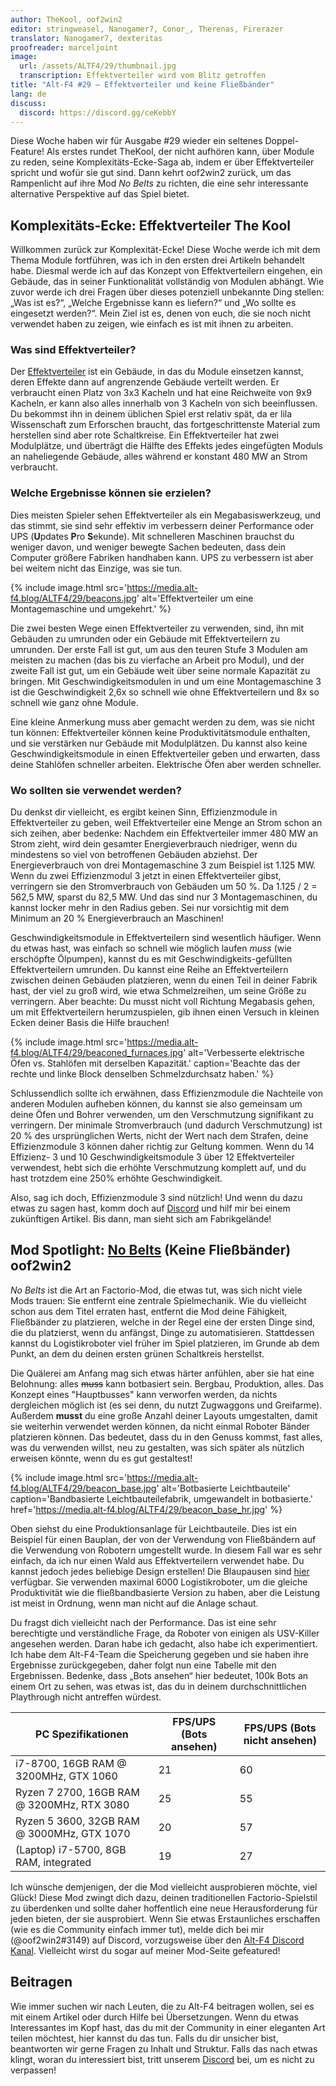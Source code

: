 ```yaml
---
author: TheKool, oof2win2
editor: stringweasel, Nanogamer7, Conor_, Therenas, Firerazer
translator: Nanogamer7, dexteritas
proofreader: marceljoint
image:
  url: /assets/ALTF4/29/thumbnail.jpg
  transcription: Effektverteiler wird vom Blitz getroffen
title: "Alt-F4 #29 – Effektverteiler und keine Fließbänder"
lang: de
discuss:
  discord: https://discord.gg/ceKebbY
---
```


Diese Woche haben wir für Ausgabe #29 wieder ein seltenes Doppel-Feature! Als erstes rundet TheKool, der nicht aufhören kann, über Module zu reden, seine Komplexitäts-Ecke-Saga ab, indem er über Effektverteiler spricht und wofür sie gut sind. Dann kehrt oof2win2 zurück, um das Rampenlicht auf ihre Mod *No Belts* zu richten, die eine sehr interessante alternative Perspektive auf das Spiel bietet.

## Komplexitäts-Ecke: Effektverteiler <author>The Kool</author>

Willkommen zurück zur Komplexität-Ecke! Diese Woche werde ich mit dem Thema Module fortführen, was ich in den ersten drei Artikeln behandelt habe. Diesmal werde ich auf das Konzept von Effektverteilern eingehen, ein Gebäude, das in seiner Funktionalität vollständig von Modulen abhängt. Wie zuvor werde ich drei Fragen über dieses potenziell unbekannte Ding stellen: „Was ist es?“, „Welche Ergebnisse kann es liefern?“ und „Wo sollte es eingesetzt werden?“. Mein Ziel ist es, denen von euch, die sie noch nicht verwendet haben zu zeigen, wie einfach es ist mit ihnen zu arbeiten.

### Was sind Effektverteiler?

Der [Effektverteiler](https://wiki.factorio.com/Beacon/de) ist ein Gebäude, in das du Module einsetzen kannst, deren Effekte dann auf angrenzende Gebäude verteilt werden. Er verbraucht einen Platz von 3x3 Kacheln und hat eine Reichweite von 9x9 Kacheln, er kann also alles innerhalb von 3 Kacheln von sich beeinflussen. Du bekommst ihn in deinem üblichen Spiel erst relativ spät, da er lila Wissenschaft zum Erforschen braucht, das fortgeschrittenste Material zum herstellen sind aber rote Schaltkreise. Ein Effektverteiler hat zwei Modulplätze, und überträgt die Hälfte des Effekts jedes eingefügten Moduls an naheliegende Gebäude, alles während er konstant 480 MW an Strom verbraucht.

### Welche Ergebnisse können sie erzielen?

Dies meisten Spieler sehen Effektverteiler als ein Megabasiswerkzeug, und das stimmt, sie sind sehr effektiv im verbessern deiner Performance oder UPS (**U**pdates **P**ro **S**ekunde). Mit schnelleren Maschinen brauchst du weniger davon, und weniger bewegte Sachen bedeuten, dass dein Computer größere Fabriken handhaben kann. UPS zu verbessern ist aber bei weitem nicht das Einzige, was sie tun.

{% include image.html src='https://media.alt-f4.blog/ALTF4/29/beacons.jpg' alt='Effektverteiler um eine Montagemaschine und umgekehrt.' %}

Die zwei besten Wege einen Effektverteiler zu verwenden, sind, ihn mit Gebäuden zu umrunden oder ein Gebäude mit Effektverteilern zu umrunden. Der erste Fall ist gut, um aus den teuren Stufe 3 Modulen am meisten zu machen (das bis zu vierfache an Arbeit pro Modul), und der zweite Fall ist gut, um ein Gebäude weit über seine normale Kapazität zu bringen. Mit Geschwindigkeitsmodulen in und um eine Montagemaschine 3 ist die Geschwindigkeit 2,6x so schnell wie ohne Effektverteilern und 8x so schnell wie ganz ohne Module.

Eine kleine Anmerkung muss aber gemacht werden zu dem, was sie nicht tun können: Effektverteiler können keine Produktivitätsmodule enthalten, und sie verstärken nur Gebäude mit Modulplätzen. Du kannst also keine Geschwindigkeitsmodule in einen Effektverteiler geben und erwarten, dass deine Stahlöfen schneller arbeiten. Elektrische Öfen aber werden schneller.

### Wo sollten sie verwendet werden?

Du denkst dir vielleicht, es ergibt keinen Sinn, Effizienzmodule in Effektverteiler zu geben, weil Effektverteiler eine Menge an Strom schon an sich zeihen, aber bedenke: Nachdem ein Effektverteiler immer 480 MW an Strom zieht, wird dein gesamter Energieverbrauch niedriger, wenn du mindestens so viel von betroffenen Gebäuden abziehst. Der Energieverbrauch von drei Montagemaschine 3 zum Beispiel ist 1.125 MW. Wenn du zwei Effizienzmodul 3 jetzt in einen Effektverteiler gibst, verringern sie den Stromverbrauch von Gebäuden um 50 %. Da 1.125 / 2 = 562,5 MW, sparst du 82,5 MW. Und das sind nur 3 Montagemaschinen, du kannst locker mehr in den Radius geben. Sei nur vorsichtig mit dem Minimum an 20 % Energieverbrauch an Maschinen!

Geschwindigkeitsmodule in Effektverteilern sind wesentlich häufiger. Wenn du etwas hast, was einfach so schnell wie möglich laufen *muss* (wie erschöpfte Ölpumpen), kannst du es mit Geschwindigkeits-gefüllten Effektverteilern umrunden. Du kannst eine Reihe an Effektverteilern zwischen deinen Gebäuden platzieren, wenn du einen Teil in deiner Fabrik hast, der viel zu groß wird, wie etwa Schmelzreihen, um seine Größe zu verringern. Aber beachte: Du musst nicht voll Richtung Megabasis gehen, um mit Effektverteilern herumzuspielen, gib ihnen einen Versuch in kleinen Ecken deiner Basis die Hilfe brauchen!

{% include image.html src='https://media.alt-f4.blog/ALTF4/29/beaconed_furnaces.jpg' alt='Verbesserte elektrische Öfen vs. Stahlöfen mit derselben Kapazität.' caption='Beachte das der rechte und linke Block denselben Schmelzdurchsatz haben.' %}

Schlussendlich sollte ich erwähnen, dass Effizienzmodule die Nachteile von anderen Modulen aufheben können, du kannst sie also gemeinsam um deine Öfen und Bohrer verwenden, um den Verschmutzung signifikant zu verringern. Der minimale Stromverbrauch (und dadurch Verschmutzung) ist 20 % des ursprünglichen Werts, nicht der Wert nach dem Strafen, deine Effizienzmodule 3 können daher richtig zur Geltung kommen. Wenn du 14 Effizienz- 3 und 10 Geschwindigkeitsmodule 3 über 12 Effektverteiler verwendest, hebt sich die erhöhte Verschmutzung komplett auf, und du hast trotzdem eine 250% erhöhte Geschwindigkeit.

Also, sag ich doch, Effizienzmodule 3 sind nützlich! Und wenn du dazu etwas zu sagen hast, komm doch auf [Discord](https://discord.gg/AsXAwyV) und hilf mir bei einem zukünftigen Artikel. Bis dann, man sieht sich am Fabrikgelände!

## Mod Spotlight: [No Belts](https://mods.factorio.com/mod/no-belts) (Keine Fließbänder) <author>oof2win2</author>

*No Belts* ist die Art an Factorio-Mod, die etwas tut, was sich nicht viele Mods trauen: Sie entfernt eine zentrale Spielmechanik. Wie du vielleicht schon aus dem Titel erraten hast, entfernt die Mod deine Fähigkeit, Fließbänder zu platzieren, welche in der Regel eine der ersten Dinge sind, die du platzierst, wenn du anfängst, Dinge zu automatisieren. Stattdessen kannst du Logistikroboter viel früher im Spiel platzieren, im Grunde ab dem Punkt, an dem du deinen ersten grünen Schaltkreis herstellst.

Die Quälerei am Anfang mag sich etwas härter anfühlen, aber sie hat eine Belohnung: alles ~~muss~~ kann botbasiert sein. Bergbau, Produktion, alles. Das Konzept eines "Hauptbusses" kann verworfen werden, da nichts dergleichen möglich ist (es sei denn, du nutzt Zugwaggons und Greifarme). Außerdem **musst** du eine große Anzahl deiner Layouts umgestalten, damit sie weiterhin verwendet werden können, da nicht einmal Roboter Bänder platzieren können. Das bedeutet, dass du in den Genuss kommst, fast alles, was du verwenden willst, neu zu gestalten, was sich später als nützlich erweisen könnte, wenn du es gut gestaltest!

{% include image.html src='https://media.alt-f4.blog/ALTF4/29/beacon_base.jpg' alt='Botbasierte Leichtbauteile' caption='Bandbasierte Leichtbauteilefabrik, umgewandelt in botbasierte.' href='https://media.alt-f4.blog/ALTF4/29/beacon_base_hr.jpg' %}

Oben siehst du eine Produktionsanlage für Leichtbauteile. Dies ist ein Beispiel für einen Bauplan, der von der Verwendung von Fließbändern auf die Verwendung von Robotern umgestellt wurde. In diesem Fall war es sehr einfach, da ich nur einen Wald aus Effektverteilern verwendet habe. Du kannst jedoch jedes beliebige Design erstellen! Die Blaupausen sind [hier](https://media.alt-f4.blog/ALTF4/29/blueprint.txt) verfügbar. Sie verwenden maximal 6000 Logistikroboter, um die gleiche Produktivität wie die fließbandbasierte Version zu haben, aber die Leistung ist meist in Ordnung, wenn man nicht auf die Anlage schaut.

Du fragst dich vielleicht nach der Performance. Das ist eine sehr berechtigte und verständliche Frage, da Roboter von einigen als USV-Killer angesehen werden. Daran habe ich gedacht, also habe ich experimentiert. Ich habe dem Alt-F4-Team die Speicherung gegeben und sie haben ihre Ergebnisse zurückgegeben, daher folgt nun eine Tabelle mit den Ergebnissen. Bedenke, dass „Bots ansehen“ hier bedeutet, 100k Bots an einem Ort zu sehen, was etwas ist, das du in deinem durchschnittlichen Playthrough nicht antreffen würdest.

| PC Spezifikationen                         | FPS/UPS (Bots ansehen) | FPS/UPS (Bots nicht ansehen) |
| ------------------------------------------ | ---------------------- | ---------------------------- |
| i7-8700, 16GB RAM @ 3200MHz, GTX 1060      | 21                     | 60                           |
| Ryzen 7 2700, 16GB RAM @ 3200MHz, RTX 3080 | 25                     | 55                           |
| Ryzen 5 3600, 32GB RAM @ 3000MHz, GTX 1070 | 20                     | 57                           |
| (Laptop) i7-5700, 8GB RAM, integrated      | 19                     | 27                           |

Ich wünsche demjenigen, der die Mod vielleicht ausprobieren möchte, viel Glück! Diese Mod zwingt dich dazu, deinen traditionellen Factorio-Spielstil zu überdenken und sollte daher hoffentlich eine neue Herausforderung für jeden bieten, der sie ausprobiert. Wenn Sie etwas Erstaunliches erschaffen (wie es die Community einfach immer tut), melde dich bei mir (@oof2win2#3149) auf Discord, vorzugsweise über den [Alt-F4 Discord Kanal](https://discord.gg/ceKebbY). Vielleicht wirst du sogar auf meiner Mod-Seite gefeatured!

## Beitragen

Wie immer suchen wir nach Leuten, die zu Alt-F4 beitragen wollen, sei es mit einem Artikel oder durch Hilfe bei Übersetzungen. Wenn du etwas Interessantes im Kopf hast, das du mit der Community in einer eleganten Art teilen möchtest, hier kannst du das tun. Falls du dir unsicher bist, beantworten wir gerne Fragen zu Inhalt und Struktur. Falls das nach  etwas klingt, woran du interessiert bist, tritt unserem [Discord](https://discord.gg/nxnCFkb) bei, um es nicht zu verpassen!